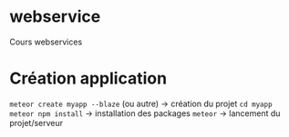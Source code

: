 # webservice
 Cours webservices

# Création application
 `meteor create myapp --blaze` (ou autre) -> création du projet
 `cd myapp`
 `meteor npm install` -> installation des packages
 `meteor` -> lancement du projet/serveur
